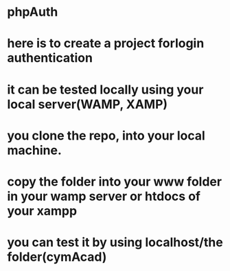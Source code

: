 # phpAuth
# here is to create a project forlogin authentication
# it can be tested locally using your local server(WAMP, XAMP)
# you clone the repo, into your local machine.
# copy the folder into your www folder in your wamp server or htdocs of your xampp
# you can test it by using localhost/the folder(cymAcad)
